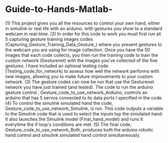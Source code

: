 # Guide-to-Hands-Matlab-
(1) This project gives you all the resources to control your own hand, either in simulink or real life with an arduino, with gestures you show to a standard webcam in real-time.
(2) In order for this code to work you must first run all 5 capturing gesture training images codes (Capturing_Gesture_Training_Data_Gesture_) where you present gestures to the webcam you are using for image collection. Once you have the 50 images that each code collects, you then run the training code to train the custom network (Gesturenet) with the images you've collected of the five gestures. I have included an optional testing code (Testing_code_for_network) to assess how well the network performs with new images, allowing you to make future improvements to your custom network. 
(3) The gesture codes can now be run that use the Gesturenet network you have just trained (and tested). The code to run the arduino gesture control , Gesture_code_to_use_network_Arduino, controls an arduino that has 5 servos connected to its data ports I specified in the code. 
(4) To control the simulink simulated hand the code, Gesture_code_to_use_network_Simulink, is run. This code outputs a variable to the Simulink code that is used to select the inputs top the simulated hand. It also launches the Simulink model (Final_hand_model) and runs it everytime the if loop's conditions are met. 
(5) The final code, Gesture_code_to_use_network_Both, produces both the arduino robotic hand control and simulink simulated hand control simultaneously.  
